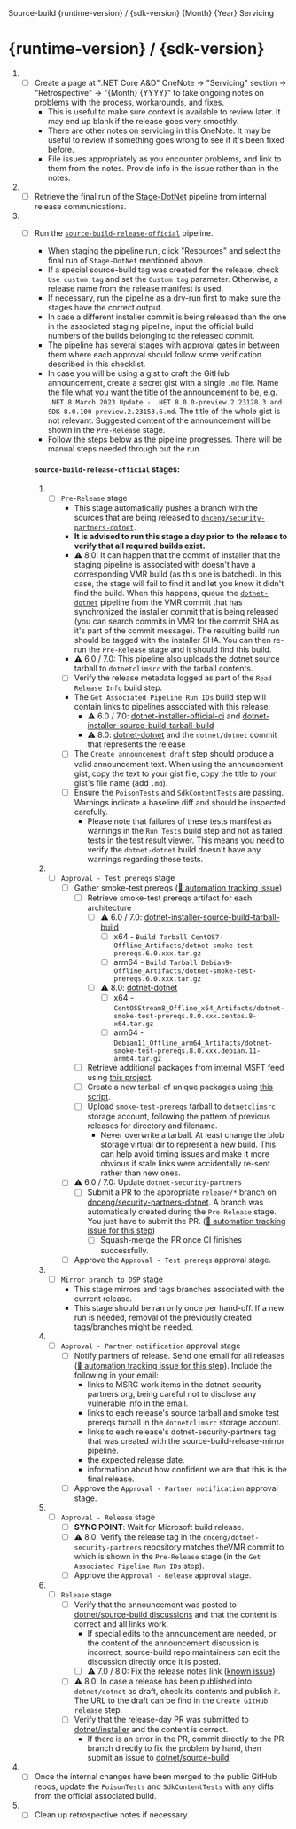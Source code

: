 <!-- Issue Title: --> Source-build {runtime-version} / {sdk-version} {Month} {Year} Servicing

# {runtime-version} / {sdk-version}

1. - [ ] Create a page at ".NET Core A&D" OneNote -> "Servicing" section -> "Retrospective" -> "{Month} {YYYY}" to take ongoing notes on problems with the process, workarounds, and fixes.
     - This is useful to make sure context is available to review later. It may end up blank if the release goes very smoothly.
     - There are other notes on servicing in this OneNote. It may be useful to review if something goes wrong to see if it's been fixed before.
     - File issues appropriately as you encounter problems, and link to them from the notes. Provide info in the issue rather than in the notes.
1. - [ ] Retrieve the final run of the [Stage-DotNet](https://dev.azure.com/dnceng/internal/_build?definitionId=792&_a=summary) pipeline from internal release communications.
1. - [ ] Run the [`source-build-release-official`](https://dev.azure.com/dnceng/internal/_build?definitionId=1229) pipeline.
     - When staging the pipeline run, click "Resources" and select the final run of `Stage-DotNet` mentioned above.
     - If a special source-build tag was created for the release, check `Use custom tag` and set the `Custom tag` parameter. Otherwise, a release name from the release manifest is used.
     - If necessary, run the pipeline as a dry-run first to make sure the stages have the correct output.
     - In case a different installer commit is being released than the one in the associated staging pipeline, input the official build numbers of the builds belonging to the released commit.
     - The pipeline has several stages with approval gates in between them where each approval should follow some verification described in this checklist.
     - In case you will be using a gist to craft the GitHub announcement, create a secret gist with a single `.md` file. Name the file what you want the title of the announcement to be, e.g. `.NET 8 March 2023 Update - .NET 8.0.0-preview.2.23128.3 and SDK 8.0.100-preview.2.23153.6.md`. The title of the whole gist is not relevant. Suggested content of the announcement will be shown in the `Pre-Release` stage.
     - Follow the steps below as the pipeline progresses. There will be manual steps needed through out the run.

     #### `source-build-release-official` stages:

      1. - [ ] `Pre-Release` stage
           - This stage automatically pushes a branch with the sources that are being released to [`dnceng/security-partners-dotnet`](https://dev.azure.com/dnceng/internal/_git/security-partners-dotnet).
           - **It is advised to run this stage a day prior to the release to verify that all required builds exist.**
           - ⚠️ 8.0: It can happen that the commit of installer that the staging pipeline is associated with doesn't have a corresponding VMR build (as this one is batched). In this case, the stage will fail to find it and let you know it didn't find the build. When this happens, queue the [`dotnet-dotnet`](https://dev.azure.com/dnceng/internal/_build?definitionId=1219) pipeline from the VMR commit that has synchronized the installer commit that is being released (you can search commits in VMR for the commit SHA as it's part of the commit message). The resulting build run should be tagged with the installer SHA. You can then re-run the `Pre-Release` stage and it should find this build.
           - ⚠️ 6.0 / 7.0: This pipeline also uploads the dotnet source tarball to `dotnetclimsrc` with the tarball contents.
           - [ ] Verify the release metadata logged as part of the `Read Release Info` build step.
           - The `Get Associated Pipeline Run IDs` build step will contain links to pipelines associated with this release:
                - ⚠️ 6.0 / 7.0: [dotnet-installer-official-ci](https://dev.azure.com/dnceng/internal/_build?definitionId=286) and [dotnet-installer-source-build-tarball-build](https://dev.azure.com/dnceng/internal/_build?definitionId=1011)
                - ⚠️ 8.0: [dotnet-dotnet](https://dev.azure.com/dnceng/internal/_build?definitionId=1219) and the `dotnet/dotnet` commit that represents the release
           - [ ] The `Create announcement draft` step should produce a valid announcement text. When using the announcement gist, copy the text to your gist file, copy the title to your gist's file name (add `.md`).
           - [ ] Ensure the `PoisonTests` and `SdkContentTests` are passing. Warnings indicate a baseline diff and should be inspected carefully.
                - Please note that failures of these tests manifest as warnings in the `Run Tests` build step and not as failed tests in the test result viewer. This means you need to verify the `dotnet-dotnet` build doesn't have any warnings regarding these tests.
      1. - [ ] `Approval - Test prereqs` stage
           - [ ] Gather smoke-test prereqs ([🔁 automation tracking issue](https://github.com/dotnet/source-build/issues/3068))
                - [ ] Retrieve smoke-test prereqs artifact for each architecture
                    - [ ] ⚠️ 6.0 / 7.0: [dotnet-installer-source-build-tarball-build](https://dev.azure.com/dnceng/internal/_build?definitionId=1011)
                        - [ ] x64 - `Build Tarball CentOS7-Offline_Artifacts/dotnet-smoke-test-prereqs.6.0.xxx.tar.gz`
                        - [ ] arm64 - `Build Tarball Debian9-Offline_Artifacts/dotnet-smoke-test-prereqs.6.0.xxx.tar.gz`
                    - [ ] ⚠️ 8.0: [dotnet-dotnet](https://dev.azure.com/dnceng/internal/_build?definitionId=1219)
                        - [ ] x64 - `CentOSStream8_Offline_x64_Artifacts/dotnet-smoke-test-prereqs.8.0.xxx.centos.8-x64.tar.gz`
                        - [ ] arm64 - `Debian11_Offline_arm64_Artifacts/dotnet-smoke-test-prereqs.8.0.xxx.debian.11-arm64.tar.gz`
                - [ ] Retrieve additional packages from internal MSFT feed using [this project](../../../test/GatherPackages.csproj).
                - [ ] Create a new tarball of unique packages using [this script](https://gist.github.com/lbussell/5789974491e3d3ed737aac0e8b97b594).
                - [ ] Upload `smoke-test-prereqs` tarball to `dotnetclimsrc` storage account, following the pattern of previous releases for directory and filename.
                    - Never overwrite a tarball. At least change the blob storage virtual dir to represent a new build. This can help avoid timing issues and make it more obvious if stale links were accidentally re-sent rather than new ones.
           - [ ] ⚠️ 6.0 / 7.0: Update `dotnet-security-partners`
                - [ ] Submit a PR to the appropriate `release/*` branch on [dnceng/security-partners-dotnet](https://dev.azure.com/dnceng/internal/_git/security-partners-dotnet). A branch was automatically created during the `Pre-Release` stage. You just have to submit the PR. ([🔁 automation tracking issue for this step](https://github.com/dotnet/source-build/issues/3069))
                     - [ ] Squash-merge the PR once CI finishes successfully.
           - [ ] Approve the `Approval - Test prereqs` approval stage.
      1. - [ ] `Mirror branch to DSP` stage
           - This stage mirrors and tags branches associated with the current release.
           - This stage should be ran only once per hand-off. If a new run is needed, removal of the previously created tags/branches might be needed.
      1. - [ ] `Approval - Partner notification` approval stage
           - [ ] Notify partners of release. Send one email for all releases ([🔁 automation tracking issue for this step](https://github.com/dotnet/source-build/issues/3196)). Include the following in your email:
                - links to MSRC work items in the dotnet-security-partners org, being careful not to disclose any vulnerable info in the email.
                - links to each release's source tarball and smoke test prereqs tarball in the `dotnetclimsrc` storage account.
                - links to each release's dotnet-security-partners tag that was created with the source-build-release-mirror pipeline.
                - the expected release date.
                - information about how confident we are that this is the final release.
           - [ ] Approve the `Approval - Partner notification` approval stage.
      1. - [ ] `Approval - Release` stage
           - [ ] **SYNC POINT**: Wait for Microsoft build release.
           - [ ] ⚠️ 8.0: Verify the release tag in the `dnceng/dotnet-security-partners` repository matches theVMR commit to which is shown in the `Pre-Release` stage (in the `Get Associated Pipeline Run IDs` step).
           - [ ] Approve the `Approval - Release` approval stage.
      1. - [ ] `Release` stage
           - [ ] Verify that the announcement was posted to [dotnet/source-build discussions](https://github.com/dotnet/source-build/discussions) and that the content is correct and all links work.
                - If special edits to the announcement are needed, or the content of the announcement discussion is incorrect, source-build repo maintainers can edit the discussion directly once it is posted.
                - [ ] ⚠️ 7.0 / 8.0: Fix the release notes link ([known issue](https://github.com/dotnet/source-build/issues/3178))
           - [ ] ⚠️ 8.0: In case a release has been published into `dotnet/dotnet` as draft, check its contents and publish it. The URL to the draft can be find in the `Create GitHub release` step.
           - [ ] Verify that the release-day PR was submitted to [dotnet/installer](https://github.com/dotnet/installer/pulls) and the content is correct.
                - If there is an error in the PR, commit directly to the PR branch directly to fix the problem by hand, then submit an issue to [dotnet/source-build](https://github.com/dotnet/source-build).
1. - [ ] Once the internal changes have been merged to the public GitHub repos, update the `PoisonTests` and `SdkContentTests` with any diffs from the official associated build.
1. - [ ] Clean up retrospective notes if necessary.
